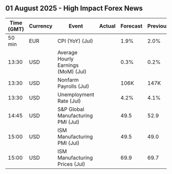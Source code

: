 ## 01 August 2025 - High Impact Forex News

| Time (GMT) | Currency | Event | Actual | Forecast | Previous |
|------|----------|-------|--------|----------|----------|
| 50 min | EUR | CPI (YoY) (Jul) |  | 1.9% | 2.0% |
| 13:30 | USD | Average Hourly Earnings (MoM) (Jul) |  | 0.3% | 0.2% |
| 13:30 | USD | Nonfarm Payrolls (Jul) |  | 106K | 147K |
| 13:30 | USD | Unemployment Rate (Jul) |  | 4.2% | 4.1% |
| 14:45 | USD | S&P Global Manufacturing PMI (Jul) |  | 49.5 | 52.9 |
| 15:00 | USD | ISM Manufacturing PMI (Jul) |  | 49.5 | 49.0 |
| 15:00 | USD | ISM Manufacturing Prices (Jul) |  | 69.9 | 69.7 |
